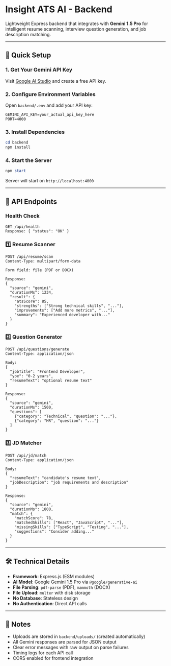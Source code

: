 # Insight ATS AI - Backend

Lightweight Express backend that integrates with **Gemini 1.5 Pro** for intelligent resume scanning, interview question generation, and job description matching.

---

## 🚀 Quick Setup

### 1. Get Your Gemini API Key
Visit [Google AI Studio](https://makersuite.google.com/app/apikey) and create a free API key.

### 2. Configure Environment Variables
Open `backend/.env` and add your API key:
```env
GEMINI_API_KEY=your_actual_api_key_here
PORT=4000
```

### 3. Install Dependencies
```powershell
cd backend
npm install
```

### 4. Start the Server
```powershell
npm start
```

Server will start on `http://localhost:4000`

---

## 📡 API Endpoints

### Health Check
```
GET /api/health
Response: { "status": "OK" }
```

### 1️⃣ Resume Scanner
```
POST /api/resume/scan
Content-Type: multipart/form-data

Form field: file (PDF or DOCX)

Response:
{
  "source": "gemini",
  "durationMs": 1234,
  "result": {
    "atsScore": 85,
    "strengths": ["Strong technical skills", "..."],
    "improvements": ["Add more metrics", "..."],
    "summary": "Experienced developer with..."
  }
}
```

### 2️⃣ Question Generator
```
POST /api/questions/generate
Content-Type: application/json

Body:
{
  "jobTitle": "Frontend Developer",
  "yoe": "0-2 years",
  "resumeText": "optional resume text"
}

Response:
{
  "source": "gemini",
  "durationMs": 1500,
  "questions": [
    {"category": "Technical", "question": "..."},
    {"category": "HR", "question": "..."}
  ]
}
```

### 3️⃣ JD Matcher
```
POST /api/jd/match
Content-Type: application/json

Body:
{
  "resumeText": "candidate's resume text",
  "jobDescription": "job requirements and description"
}

Response:
{
  "source": "gemini",
  "durationMs": 1800,
  "match": {
    "matchScore": 78,
    "matchedSkills": ["React", "JavaScript", "..."],
    "missingSkills": ["TypeScript", "Testing", "..."],
    "suggestions": "Consider adding..."
  }
}
```

---

## 🛠️ Technical Details

- **Framework**: Express.js (ESM modules)
- **AI Model**: Google Gemini 1.5 Pro via `@google/generative-ai`
- **File Parsing**: `pdf-parse` (PDF), `mammoth` (DOCX)
- **File Upload**: `multer` with disk storage
- **No Database**: Stateless design
- **No Authentication**: Direct API calls

---

## 📝 Notes

- Uploads are stored in `backend/uploads/` (created automatically)
- All Gemini responses are parsed for JSON output
- Clear error messages with raw output on parse failures
- Timing logs for each API call
- CORS enabled for frontend integration
